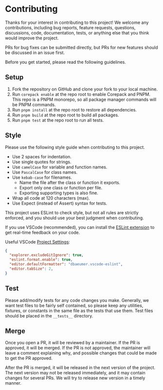 # Contributing

Thanks for your interest in contributing to this project! We welcome any contributions, including bug reports, feature requests, questions, discussions, code, documentation, tests, or anything else that you think would improve the project.

PRs for bug fixes can be submitted directly, but PRs for new features should be discussed in an issue first.

Before you get started, please read the following guidelines.

## Setup

1. Fork the repository on GitHub and clone your fork to your local machine.
2. Run `corepack enable` at the repo root to enable Corepack and PNPM. This repo is a PNPM monorepo, so all package manager commands will be PNPM commands.
3. Run `pnpm install` at the repo root to restore all dependencies.
4. Run `pnpm build` at the repo root to build all packages.
5. Run `pnpm test` at the repo root to run all tests.

## Style

Please use the following style guide when contributing to this project.

- Use 2 spaces for indentation.
- Use single quotes for strings.
- Use `camelCase` for variable and function names.
- Use `PascalCase` for class names.
- Use `kebab-case` for filenames.
  - Name the file after the class or function it exports.
  - Export only one class or function per file.
  - Exporting supporting types is also fine.
- Wrap all code at 120 characters (max).
- Use Expect (instead of Assert) syntax for tests.

This project uses ESLint to check style, but not all rules are strictly enforced, and you should use your best judgment when contributing.

If you use VSCode (recommended), you can install the [ESLint extension](https://marketplace.visualstudio.com/items?itemName=dbaeumer.vscode-eslint) to get real-time feedback on your code.

Useful VSCode [Project Settings](.vscode/settings.json):

```json
{
  "explorer.excludeGitIgnore": true,
  "eslint.format.enable": true,
  "editor.defaultFormatter": "dbaeumer.vscode-eslint",
  "editor.tabSize": 2,
}
```

## Test

Please add/modify tests for any code changes you make. Generally, we want test files to be fairly self contained, so please keep any utilities, fixtures, or constants in the same file as the tests that use them. Test files should be placed in the `__tests__` directory.

## Merge

Once you open a PR, it will be reviewed by a maintainer. If the PR is approved, it will be merged. If the PR is not approved, the maintainer will leave a comment explaining why, and possible changes that could be made to get the PR approved.

After the PR is merged, it will be released in the next version of the project. The next version may not be released immediately, and it may contain changes for several PRs. We will try to release new version in a timely manner.
